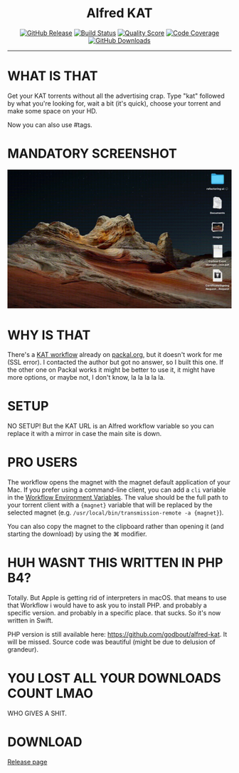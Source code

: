 <h1 align="center">Alfred KAT</h1>

<p align="center">
    <a href="https://github.com/godbout/AlfredKat/releases"><img src="https://img.shields.io/github/release/godbout/AlfredKat.svg" alt="GitHub Release"></a>
    <a href="https://github.com/godbout/AlfredKat/actions"><img src="https://img.shields.io/github/workflow/status/godbout/AlfredKat/tests%20and%20coverage" alt="Build Status"></a>
    <a href="https://app.codacy.com/gh/godbout/AlfredKat"><img src="https://img.shields.io/codacy/grade/5de193eef6ef499c86f7abebc667e4dd" alt="Quality Score"></a>
    <a href="https://codecov.io/gh/godbout/AlfredKat"><img src="https://img.shields.io/codecov/c/gh/godbout/AlfredKat" alt="Code Coverage"></a>
    <a href="https://github.com/godbout/AlfredKat/releases"><img src="https://img.shields.io/github/downloads/godbout/AlfredKat/total.svg" alt="GitHub Downloads"></a>
</p>

___

# WHAT IS THAT

Get your KAT torrents without all the advertising crap. Type "kat" followed by what you're looking for, wait a bit (it's quick), choose your torrent and make some space on your HD.

Now you can also use #tags.

# MANDATORY SCREENSHOT

![Beautiful Video](https://github.com/godbout/AlfredKat/blob/media/AlfredKat.gif "Beautiful Video")

# WHY IS THAT

There's a [KAT workflow](http://www.packal.org/workflow/kat-search) already on [packal.org](http://www.packal.org), but it doesn't work for me (SSL error). I contacted the author but got no answer, so I built this one. If the other one on Packal works it might be better to use it, it might have more options, or maybe not, I don't know, la la la la la.

# SETUP

NO SETUP! But the KAT URL is an Alfred workflow variable so you can replace it with a mirror in case the main site is down.

# PRO USERS

The workflow opens the magnet with the magnet default application of your Mac. If you prefer using a command-line client, you can add a `cli` variable in the [Workflow Environment Variables](https://www.alfredapp.com/help/workflows/advanced/variables/#environment). The value should be the full path to your torrent client with a `{magnet}` variable that will be replaced by the selected magnet (e.g. `/usr/local/bin/transmission-remote -a {magnet}`).

You can also copy the magnet to the clipboard rather than opening it (and starting the download) by using the ⌘ modifier.

# HUH WASNT THIS WRITTEN IN PHP B4?

Totally. But Apple is getting rid of interpreters in macOS. that means to use that Workflow i would have to ask you to install PHP. and probably a specific version. and probably in a specific place. that sucks. So it's now written in Swift.

PHP version is still available here: https://github.com/godbout/alfred-kat. It will be missed. Source code was beautiful (might be due to delusion of grandeur).

# YOU LOST ALL YOUR DOWNLOADS COUNT LMAO

WHO GIVES A SHIT.

# DOWNLOAD

[Release page](https://github.com/godbout/AlfredKat/releases/latest)
